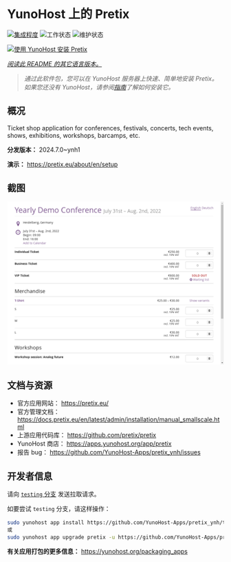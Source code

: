 <!--
注意：此 README 由 <https://github.com/YunoHost/apps/tree/master/tools/readme_generator> 自动生成
请勿手动编辑。
-->

# YunoHost 上的 Pretix

[![集成程度](https://dash.yunohost.org/integration/pretix.svg)](https://ci-apps.yunohost.org/ci/apps/pretix/) ![工作状态](https://ci-apps.yunohost.org/ci/badges/pretix.status.svg) ![维护状态](https://ci-apps.yunohost.org/ci/badges/pretix.maintain.svg)

[![使用 YunoHost 安装 Pretix](https://install-app.yunohost.org/install-with-yunohost.svg)](https://install-app.yunohost.org/?app=pretix)

*[阅读此 README 的其它语言版本。](./ALL_README.md)*

> *通过此软件包，您可以在 YunoHost 服务器上快速、简单地安装 Pretix。*  
> *如果您还没有 YunoHost，请参阅[指南](https://yunohost.org/install)了解如何安装它。*

## 概况

Ticket shop application for conferences, festivals, concerts, tech events, shows, exhibitions, workshops, barcamps, etc.

**分发版本：** 2024.7.0~ynh1

**演示：** <https://pretix.eu/about/en/setup>

## 截图

![Pretix 的截图](./doc/screenshots/screenshot.png)

## 文档与资源

- 官方应用网站： <https://pretix.eu/>
- 官方管理文档： <https://docs.pretix.eu/en/latest/admin/installation/manual_smallscale.html>
- 上游应用代码库： <https://github.com/pretix/pretix>
- YunoHost 商店： <https://apps.yunohost.org/app/pretix>
- 报告 bug： <https://github.com/YunoHost-Apps/pretix_ynh/issues>

## 开发者信息

请向 [`testing` 分支](https://github.com/YunoHost-Apps/pretix_ynh/tree/testing) 发送拉取请求。

如要尝试 `testing` 分支，请这样操作：

```bash
sudo yunohost app install https://github.com/YunoHost-Apps/pretix_ynh/tree/testing --debug
或
sudo yunohost app upgrade pretix -u https://github.com/YunoHost-Apps/pretix_ynh/tree/testing --debug
```

**有关应用打包的更多信息：** <https://yunohost.org/packaging_apps>
